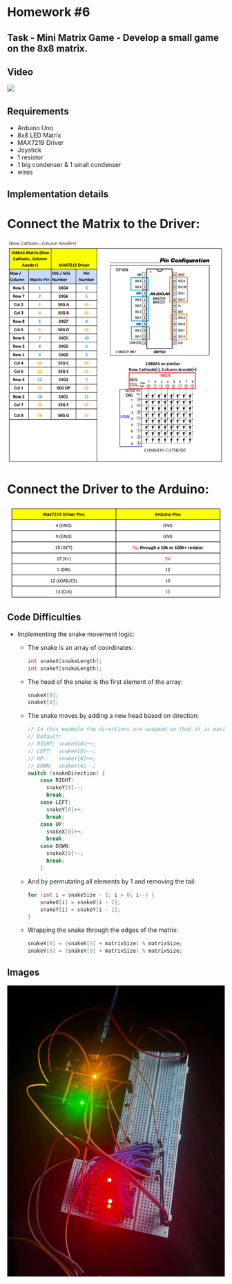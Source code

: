 # Homework #6

## Task - Mini Matrix Game - Develop a small game on the 8x8 matrix.

## Video
<a href="https://youtube.com/shorts/kqCikBWXxaM" target="_blank"><img src="https://img.youtube.com/vi/kqCikBWXxaM/hqdefault.jpg"></a>

## Requirements
- Arduino Uno
- 8x8 LED Matrix
- MAX7219 Driver
- Joystick
- 1 resistor
- 1 big condenser & 1 small condenser
- wires

## Implementation details
# Connect the Matrix to the Driver:
![](assets/2.png)

# Connect the Driver to the Arduino:
![](assets/3.png)

## Code Difficulties

- Implementing the snake movement logic:
    - The snake is an array of coordinates:
        ```c
        int snakeX[snakeLength];
        int snakeY[snakeLength];
        ```
    - The head of the snake is the first element of the array:
        ```c
        snakeX[0];
        snakeY[0];
        ```
    - The snake moves by adding a new head based on direction:
        ```c
        // In this example the directions are swapped so that it is easier to use with my joystick position
        // Default:
        // RIGHT: snakeX[0]++;
        // LEFT:  snakeX[0]--;
        // UP:    snakeY[0]++;
        // DOWN:  snakeY[0]--;
        switch (snakeDirection) {
            case RIGHT:
              snakeY[0]--;
              break;
            case LEFT:
              snakeY[0]++;
              break;
            case UP:
              snakeX[0]++;
              break;
            case DOWN:
              snakeX[0]--;
              break;
            }
        ```
    - And by permutating all elements by 1 and removing the tail:
        ```c
        for (int i = snakeSize - 1; i > 0; i--) {
            snakeX[i] = snakeX[i - 1];
            snakeY[i] = snakeY[i - 1];
        }
        ```

    - Wrapping the snake through the edges of the matrix:
        ```c
        snakeX[0] = (snakeX[0] + matrixSize) % matrixSize;
        snakeY[0] = (snakeY[0] + matrixSize) % matrixSize;
        ```

## Images
![ye](assets/1.jpg)
